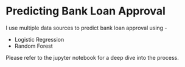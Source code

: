 # Predicting Bank Loan Approval

I use multiple data sources to predict bank loan approval using - 
  * Logistic Regression
  * Random Forest

Please refer to the jupyter notebook for a deep dive into the process.
